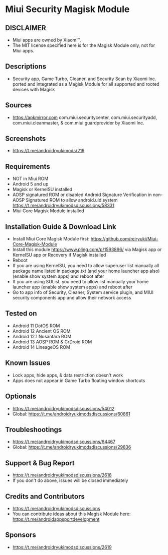 # Miui Security Magisk Module

## DISCLAIMER
- Miui apps are owned by Xiaomi™.
- The MIT license specified here is for the Magisk Module only, not for Miui apps.

## Descriptions
- Security app, Game Turbo, Cleaner, and Security Scan by Xiaomi Inc. ported and integrated as a Magisk Module for all supported and rooted devices with Magisk

## Sources
- https://apkmirror.com com.miui.securitycenter, com.miui.securityadd, com.miui.cleanmaster, & com.miui.guardprovider by Xiaomi Inc.

## Screenshots
- https://t.me/androidryukimods/219

## Requirements
- NOT in Miui ROM
- Android 5 and up
- Magisk or KernelSU installed
- AOSP signatured ROM or disabled Android Signature Verification in non-AOSP Signatured ROM to allow android.uid.system https://t.me/androidryukimodsdiscussions/58331
- Miui Core Magisk Module installed

## Installation Guide & Download Link
- Install Miui Core Magisk Module first: https://github.com/reiryuki/Miui-Core-Magisk-Module
- Install this module https://www.pling.com/p/1593896/ via Magisk app or KernelSU app or Recovery if Magisk installed
- Reboot
- If you are using KernelSU, you need to allow superuser list manually all package name listed in package.txt (and your home launcher app also) (enable show system apps) and reboot after
- If you are using SUList, you need to allow list manually your home launcher app (enable show system apps) and reboot after
- Go to app info of Security, Cleaner, System service plugin, and MIUI security components app and allow their network access

## Tested on
- Android 11 DotOS ROM
- Android 12 Ancient OS ROM
- Android 12.1 Nusantara ROM
- Android 13 AOSP ROM & CrDroid ROM
- Android 14 LineageOS ROM

## Known Issues
- Lock apps, hide apps, & data restriction doesn't work
- Apps does not appear in Game Turbo floating window shortcuts

## Optionals
- https://t.me/androidryukimodsdiscussions/54012
- Global: https://t.me/androidryukimodsdiscussions/60861

## Troubleshootings
- https://t.me/androidryukimodsdiscussions/64467
- Global: https://t.me/androidryukimodsdiscussions/29836

## Support & Bug Report
- https://t.me/androidryukimodsdiscussions/2618
- If you don't do above, issues will be closed immediately

## Credits and Contributors
- https://t.me/androidryukimodsdiscussions
- You can contribute ideas about this Magisk Module here: https://t.me/androidappsportdevelopment

## Sponsors
- https://t.me/androidryukimodsdiscussions/2619


